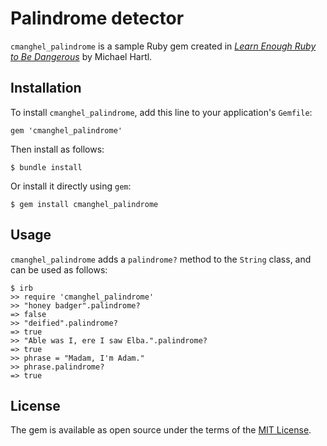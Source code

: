 # Palindrome detector

`cmanghel_palindrome` is a sample Ruby gem created in [*Learn Enough Ruby to Be Dangerous*](https://www.learnenough.com/ruby-tutorial) by Michael Hartl.

## Installation

To install `cmanghel_palindrome`, add this line to your application's `Gemfile`:

```
gem 'cmanghel_palindrome'
```

Then install as follows:

```
$ bundle install
```

Or install it directly using `gem`:

```
$ gem install cmanghel_palindrome
```

## Usage

`cmanghel_palindrome` adds a `palindrome?` method to the `String` class, and can be used as follows:

```
$ irb
>> require 'cmanghel_palindrome'
>> "honey badger".palindrome?
=> false
>> "deified".palindrome?
=> true
>> "Able was I, ere I saw Elba.".palindrome?
=> true
>> phrase = "Madam, I'm Adam."
>> phrase.palindrome?
=> true
```

## License

The gem is available as open source under the terms of the [MIT License](https://opensource.org/licenses/MIT).
